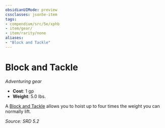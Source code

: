 ```yaml
---
obsidianUIMode: preview
cssclasses: json5e-item
tags:
- compendium/src/5e/xphb
- item/gear/
- item/rarity/none
aliases: 
- "Block and Tackle"
---
```

# Block and Tackle
*Adventuring gear*  

- **Cost**: 1 gp
- **Weight**: 5.0 lbs.

A [Block and Tackle](block-and-tackle-xphb.md) allows you to hoist up to four times the weight you can normally lift.

*Source: SRD 5.2*